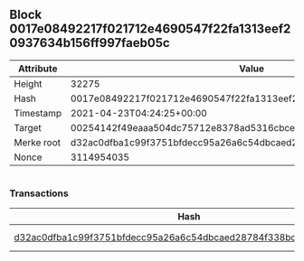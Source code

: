 ## Block 0017e08492217f021712e4690547f22fa1313eef20937634b156ff997faeb05c

Attribute | Value
--- | ---
Height | 32275
Hash | 0017e08492217f021712e4690547f22fa1313eef20937634b156ff997faeb05c
Timestamp | 2021-04-23T04:24:25+00:00
Target | 00254142f49eaaa504dc75712e8378ad5316cbcead634704b3734b6271167cc4
Merke root | d32ac0dfba1c99f3751bfdecc95a26a6c54dbcaed28784f338bc9b3380bdae45
Nonce | 3114954035

```

```

### Transactions

Hash | Amount
--- | ---
[d32ac0dfba1c99f3751bfdecc95a26a6c54dbcaed28784f338bc9b3380bdae45](d32ac0dfba1c99f3751bfdecc95a26a6c54dbcaed28784f338bc9b3380bdae45.md) | 10.00000000 SKEPTI 
